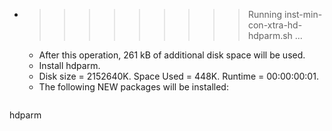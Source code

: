 * >>>>>>>>> Running inst-min-con-xtra-hd-hdparm.sh ...
  * After this operation, 261 kB of additional disk space will be used.
  * Install hdparm.
  * Disk size = 2152640K. Space Used = 448K. Runtime = 00:00:00:01.
  * The following NEW packages will be installed:
  ```bash
hdparm
  ```
